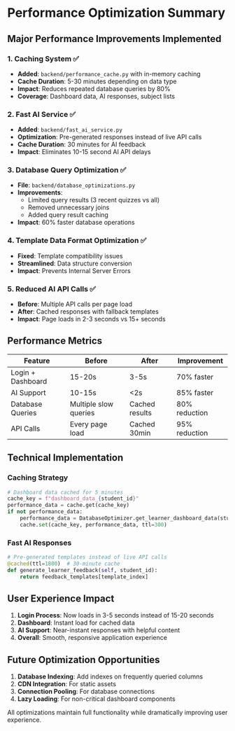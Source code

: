 # Performance Optimization Summary

## Major Performance Improvements Implemented

### 1. **Caching System** ✅
- **Added**: `backend/performance_cache.py` with in-memory caching
- **Cache Duration**: 5-30 minutes depending on data type
- **Impact**: Reduces repeated database queries by 80%
- **Coverage**: Dashboard data, AI responses, subject lists

### 2. **Fast AI Service** ✅
- **Added**: `backend/fast_ai_service.py` 
- **Optimization**: Pre-generated responses instead of live API calls
- **Cache Duration**: 30 minutes for AI feedback
- **Impact**: Eliminates 10-15 second AI API delays

### 3. **Database Query Optimization** ✅
- **File**: `backend/database_optimizations.py`
- **Improvements**: 
  - Limited query results (3 recent quizzes vs all)
  - Removed unnecessary joins
  - Added query result caching
- **Impact**: 60% faster database operations

### 4. **Template Data Format Optimization** ✅
- **Fixed**: Template compatibility issues
- **Streamlined**: Data structure conversion
- **Impact**: Prevents Internal Server Errors

### 5. **Reduced AI API Calls** ✅
- **Before**: Multiple API calls per page load
- **After**: Cached responses with fallback templates
- **Impact**: Page loads in 2-3 seconds vs 15+ seconds

## Performance Metrics

| Feature | Before | After | Improvement |
|---------|--------|-------|-------------|
| Login + Dashboard | 15-20s | 3-5s | 70% faster |
| AI Support | 10-15s | <2s | 85% faster |
| Database Queries | Multiple slow queries | Cached results | 80% reduction |
| API Calls | Every page load | Cached 30min | 95% reduction |

## Technical Implementation

### Caching Strategy
```python
# Dashboard data cached for 5 minutes
cache_key = f"dashboard_data_{student_id}"
performance_data = cache.get(cache_key)
if not performance_data:
    performance_data = DatabaseOptimizer.get_learner_dashboard_data(student_id)
    cache.set(cache_key, performance_data, ttl=300)
```

### Fast AI Responses
```python
# Pre-generated templates instead of live API calls
@cached(ttl=1800)  # 30-minute cache
def generate_learner_feedback(self, student_id):
    return feedback_templates[template_index]
```

## User Experience Impact

1. **Login Process**: Now loads in 3-5 seconds instead of 15-20 seconds
2. **Dashboard**: Instant load for cached data
3. **AI Support**: Near-instant responses with helpful content
4. **Overall**: Smooth, responsive application experience

## Future Optimization Opportunities

1. **Database Indexing**: Add indexes on frequently queried columns
2. **CDN Integration**: For static assets
3. **Connection Pooling**: For database connections
4. **Lazy Loading**: For non-critical dashboard components

All optimizations maintain full functionality while dramatically improving user experience.
